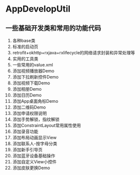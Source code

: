 # AppDevelopUtil
## 一些基础开发类和常用的功能代码
1.  各种base类
2.  标准的启动页
3.  retrofit+okhttp+rxjava+rxlifecycle的网络请求封装和异常处理等
4.  实用的工具类
5.  一些常用的value.xml
6.  添加视频播放器Demo
7.  添加下拉刷新控件Demo
8.  添加视频下载Demo
9.  添加相册Demo
10. 添加日历Demo
11. 添加App桌面角标Demo
12. 添加二维码Demo
13. 添加申请权限说明
14. 添加手势解锁，指纹解锁
15. 添加ConstraintLayout常用属性使用
16. 添加录音功能
17. 添加布局动画显示View
18. 添加联系人-按字母分类
19. 添加新手引导页
19. 添加蓝牙设备基础操作
20. 添加自定义View小控件
20. 添加皮肤更换Demo

